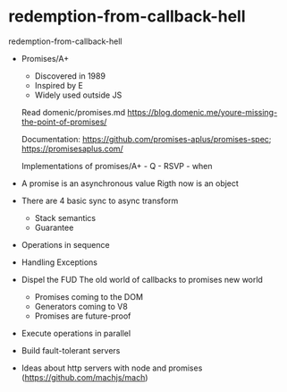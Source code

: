 # redemption-from-callback-hell
redemption-from-callback-hell


- Promises/A+
    * Discovered in 1989
    * Inspired by E
    * Widely used outside JS

    Read domenic/promises.md https://blog.domenic.me/youre-missing-the-point-of-promises/

    Documentation: https://github.com/promises-aplus/promises-spec; https://promisesaplus.com/

    Implementations of promises/A+
        - Q
        - RSVP
        - when

- A promise is an asynchronous value
    Rigth now is an object
- There are 4 basic sync to async transform
    * Stack semantics
    * Guarantee
- Operations in sequence
- Handling Exceptions
- Dispel the FUD
    The old world of callbacks to promises new world
    * Promises coming to the DOM
    * Generators coming to V8
    * Promises are future-proof

- Execute operations in parallel
- Build fault-tolerant servers
- Ideas about http servers with node and promises (https://github.com/machjs/mach)